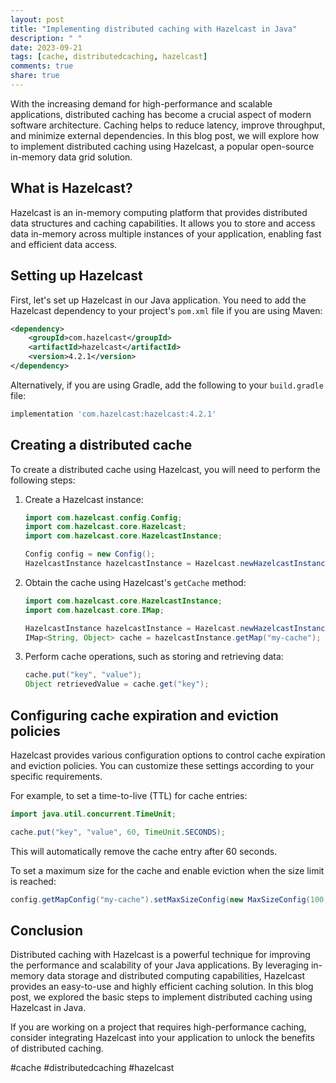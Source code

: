 ```yaml
---
layout: post
title: "Implementing distributed caching with Hazelcast in Java"
description: " "
date: 2023-09-21
tags: [cache, distributedcaching, hazelcast]
comments: true
share: true
---
```


With the increasing demand for high-performance and scalable applications, distributed caching has become a crucial aspect of modern software architecture. Caching helps to reduce latency, improve throughput, and minimize external dependencies. In this blog post, we will explore how to implement distributed caching using Hazelcast, a popular open-source in-memory data grid solution.

## What is Hazelcast?

Hazelcast is an in-memory computing platform that provides distributed data structures and caching capabilities. It allows you to store and access data in-memory across multiple instances of your application, enabling fast and efficient data access.

## Setting up Hazelcast

First, let's set up Hazelcast in our Java application. You need to add the Hazelcast dependency to your project's `pom.xml` file if you are using Maven:

```xml
<dependency>
    <groupId>com.hazelcast</groupId>
    <artifactId>hazelcast</artifactId>
    <version>4.2.1</version>
</dependency>
```

Alternatively, if you are using Gradle, add the following to your `build.gradle` file:

```groovy
implementation 'com.hazelcast:hazelcast:4.2.1'
```

## Creating a distributed cache

To create a distributed cache using Hazelcast, you will need to perform the following steps:

1. Create a Hazelcast instance:

   ```java
   import com.hazelcast.config.Config;
   import com.hazelcast.core.Hazelcast;
   import com.hazelcast.core.HazelcastInstance;

   Config config = new Config();
   HazelcastInstance hazelcastInstance = Hazelcast.newHazelcastInstance(config);
   ```

2. Obtain the cache using Hazelcast's `getCache` method:

   ```java
   import com.hazelcast.core.HazelcastInstance;
   import com.hazelcast.core.IMap;

   HazelcastInstance hazelcastInstance = Hazelcast.newHazelcastInstance(config);
   IMap<String, Object> cache = hazelcastInstance.getMap("my-cache");
   ```

3. Perform cache operations, such as storing and retrieving data:

   ```java
   cache.put("key", "value");
   Object retrievedValue = cache.get("key");
   ```

## Configuring cache expiration and eviction policies

Hazelcast provides various configuration options to control cache expiration and eviction policies. You can customize these settings according to your specific requirements. 

For example, to set a time-to-live (TTL) for cache entries:

```java
import java.util.concurrent.TimeUnit;

cache.put("key", "value", 60, TimeUnit.SECONDS);
```

This will automatically remove the cache entry after 60 seconds.

To set a maximum size for the cache and enable eviction when the size limit is reached:

```java
config.getMapConfig("my-cache").setMaxSizeConfig(new MaxSizeConfig(100, MaxSizePolicy.PER_NODE));
```

## Conclusion

Distributed caching with Hazelcast is a powerful technique for improving the performance and scalability of your Java applications. By leveraging in-memory data storage and distributed computing capabilities, Hazelcast provides an easy-to-use and highly efficient caching solution. In this blog post, we explored the basic steps to implement distributed caching using Hazelcast in Java. 

If you are working on a project that requires high-performance caching, consider integrating Hazelcast into your application to unlock the benefits of distributed caching.

#cache #distributedcaching #hazelcast